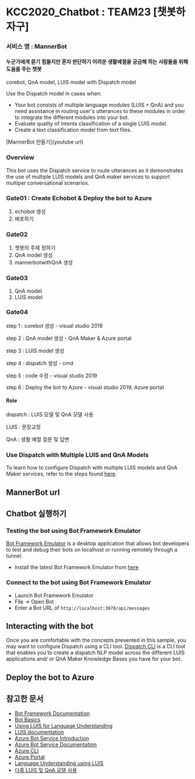 # KCC2020_Chatbot : TEAM23 [챗봇하자구]

###  서비스 명 : MannerBot

#### 누군가에게 묻기 힘들지만 혼자 판단하기 어려운 생활예절을 궁금해 하는 사람들을 위해 도움을 주는 챗봇

corebot, QnA model, LUIS model with Dispatch model

Use the Dispatch model in cases when:

- Your bot consists of multiple language modules (LUIS + QnA) and you need assistance in routing user's utterances to these modules in order to integrate the different modules into your bot.
- Evaluate quality of intents classification of a single LUIS model.
- Create a text classification model from text files.

[MannerBot 만들기](youtube url)


### Overview

This bot uses the Dispatch service to route utterances as it demonstrates the use of multiple LUIS models and QnA maker services to support multiper conversational scenarios.

### Gate01 : Create Echobot & Deploy the bot to Azure

1. echobot 생성
2. 배포하기

### Gate02

1. 챗봇의 주제 정하기
2. QnA model 생성
3. mannerbotwithQnA 생성

### Gate03

1. QnA model 
2. LUIS model

### Gate04

step 1 : corebot 생성 - visual studio 2019

step 2 : QnA model 생성 - QnA Maker & Azure portal

step 3 : LUIS model 생성

step 4 : dispatch 생성 - cmd

step 5 : code 수정 - visual studio 2019

step 6 : Deploy the bot to Azure - visual studio 2019, Azure portal

#### Role

dispatch : LUIS 모델 및 QnA 모델 사용

LUIS : 문장교정

QnA : 생활 예절 질문 및 답변

### Use Dispatch with Multiple LUIS and QnA Models

To learn how to configure Dispatch with multiple LUIS models and QnA Maker services, refer to the steps found [here](https://docs.microsoft.com/en-us/azure/bot-service/bot-builder-tutorial-dispatch?view=azure-bot-service-4.0).

## MannerBot url
[]()

## Chatbot 실행하기
### Testing the bot using Bot Framework Emulator

[Bot Framework Emulator](https://github.com/microsoft/botframework-emulator) is a desktop application that allows bot developers to test and debug their bots on localhost or running remotely through a tunnel.

- Install the latest Bot Framework Emulator from [here](https://github.com/Microsoft/BotFramework-Emulator/releases)

### Connect to the bot using Bot Framework Emulator

- Launch Bot Framework Emulator
- File -> Open Bot
- Enter a Bot URL of `http://localhost:3978/api/messages`

## Interacting with the bot

Once you are comfortable with the concepts presented in this sample, you may want to configure Dispatch using a CLI tool.  [Dispatch CLI](https://github.com/Microsoft/botbuilder-tools/tree/master/packages/Dispatch) is a CLI tool that enables you to create a dispatch NLP model across the different LUIS applications and/ or QnA Maker Knowledge Bases you have for your bot.

## Deploy the bot to Azure


## 참고한 문서

- [Bot Framework Documentation](https://docs.botframework.com)
- [Bot Basics](https://docs.microsoft.com/azure/bot-service/bot-builder-basics?view=azure-bot-service-4.0)
- [Using LUIS for Language Understanding](https://docs.microsoft.com/en-us/azure/bot-service/bot-builder-howto-v4-luis?view=azure-bot-service-4.0&tabs=js)
- [LUIS documentation](https://docs.microsoft.com/en-us/azure/cognitive-services/LUIS/)
- [Azure Bot Service Introduction](https://docs.microsoft.com/azure/bot-service/bot-service-overview-introduction?view=azure-bot-service-4.0)
- [Azure Bot Service Documentation](https://docs.microsoft.com/azure/bot-service/?view=azure-bot-service-4.0)
- [Azure CLI](https://docs.microsoft.com/cli/azure/?view=azure-cli-latest)
- [Azure Portal](https://portal.azure.com)
- [Language Understanding using LUIS](https://docs.microsoft.com/en-us/azure/cognitive-services/luis/)
- [다중 LUIS 및 QnA 모델 사용](https://docs.microsoft.com/ko-kr/azure/bot-service/bot-builder-tutorial-dispatch?view=azure-bot-service-4.0&tabs=cs)
